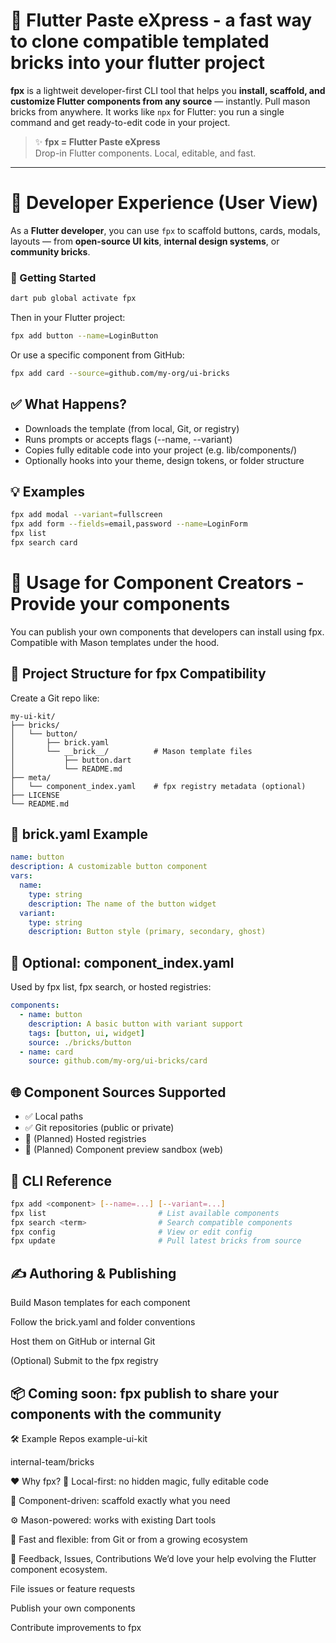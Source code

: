 # 🧩 Flutter Paste eXpress - a fast way to clone compatible templated bricks into your flutter project

**fpx** is a lightweit developer-first CLI tool that helps you **install, scaffold, and customize Flutter components from any source** — instantly. Pull mason bricks from anywhere.
It works like `npx` for Flutter: you run a single command and get ready-to-edit code in your project.

> ✨ **fpx = Flutter Paste eXpress**  
> Drop-in Flutter components. Local, editable, and fast.

---

# 🚀 Developer Experience (User View)

As a **Flutter developer**, you can use `fpx` to scaffold buttons, cards, modals, layouts — from **open-source UI kits**, **internal design systems**, or **community bricks**.

### 🔧 Getting Started

```bash
dart pub global activate fpx
```

Then in your Flutter project:
```bash
fpx add button --name=LoginButton
```

Or use a specific component from GitHub:
```bash
fpx add card --source=github.com/my-org/ui-bricks
```


## ✅ What Happens?
- Downloads the template (from local, Git, or registry)
- Runs prompts or accepts flags (--name, --variant)
- Copies fully editable code into your project (e.g. lib/components/)
- Optionally hooks into your theme, design tokens, or folder structure

## 💡 Examples
```bash
fpx add modal --variant=fullscreen
fpx add form --fields=email,password --name=LoginForm
fpx list
fpx search card
```

# 🧱 Usage for Component Creators - Provide your components

You can publish your own components that developers can install using fpx.
Compatible with Mason templates under the hood.

## 🔧 Project Structure for fpx Compatibility

Create a Git repo like:
```
my-ui-kit/
├── bricks/
│   └── button/
│       ├── brick.yaml
│       └── __brick__/          # Mason template files
│           ├── button.dart
│           └── README.md
├── meta/
│   └── component_index.yaml    # fpx registry metadata (optional)
├── LICENSE
└── README.md
```

## 📝 brick.yaml Example
```yaml
name: button
description: A customizable button component
vars:
  name:
    type: string
    description: The name of the button widget
  variant:
    type: string
    description: Button style (primary, secondary, ghost)
```

## 🧩 Optional: component_index.yaml
Used by fpx list, fpx search, or hosted registries:

```yaml
components:
  - name: button
    description: A basic button with variant support
    tags: [button, ui, widget]
    source: ./bricks/button
  - name: card
    source: github.com/my-org/ui-bricks/card
```

## 🌐 Component Sources Supported
- ✅ Local paths
- ✅ Git repositories (public or private)
- 🧪 (Planned) Hosted registries
- 🧪 (Planned) Component preview sandbox (web)

## 🧰 CLI Reference

```bash
fpx add <component> [--name=...] [--variant=...]
fpx list                         # List available components
fpx search <term>                # Search compatible components
fpx config                       # View or edit config
fpx update                       # Pull latest bricks from source
```

## ✍️ Authoring & Publishing
Build Mason templates for each component

Follow the brick.yaml and folder conventions

Host them on GitHub or internal Git

(Optional) Submit to the fpx registry

## 📦 Coming soon: fpx publish to share your components with the community

🛠 Example Repos
example-ui-kit

internal-team/bricks

❤️ Why fpx?
🧠 Local-first: no hidden magic, fully editable code

🧱 Component-driven: scaffold exactly what you need

⚙️ Mason-powered: works with existing Dart tools

🚀 Fast and flexible: from Git or from a growing ecosystem

📮 Feedback, Issues, Contributions
We’d love your help evolving the Flutter component ecosystem.

File issues or feature requests

Publish your own components

Contribute improvements to fpx